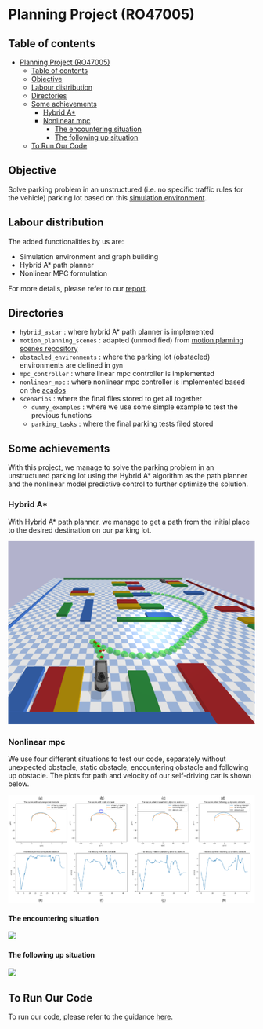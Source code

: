 # Planning Project (RO47005)

## Table of contents
- [Planning Project (RO47005)](#planning-project-ro47005)
  - [Table of contents](#table-of-contents)
  - [Objective](#objective)
  - [Labour distribution](#labour-distribution)
  - [Directories](#directories)
  - [Some achievements](#some-achievements)
    - [Hybrid A\*](#hybrid-a)
    - [Nonlinear mpc](#nonlinear-mpc)
      - [The encountering situation](#the-encountering-situation)
      - [The following up situation](#the-following-up-situation)
  - [To Run Our Code](#to-run-our-code)

## Objective

Solve parking problem in an unstructured (i.e. no specific traffic rules for the vehicle) parking lot based on this [simulation environment](https://github.com/maxspahn/gym_envs_urdf).

## Labour distribution

The added functionalities by us are:

- Simulation environment and graph building
- Hybrid A* path planner
- Nonlinear MPC formulation

For more details, please refer to our [report](https://github.com/runyuma/Planning_project/blob/main/ro47005_pdm_proj.pdf).

## Directories
- `hybrid_astar`              : where hybrid A* path planner is implemented
- `motion_planning_scenes`    : adapted (unmodified) from [motion planning scenes repository](https://github.com/maxspahn/motion_planning_scenes.git)
- `obstacled_environments`   : where the parking lot (obstacled) environments are defined in `gym`
  <!-- - `/complex_parking_lot`    : defines the complex (harder) parking place finding environment
  - `/simple_parking_lot`     : defines the simple (easier) parking place finding environment
  - `/common`                 : shared files for the two environments -->
- `mpc_controller`            : where linear mpc controller is implemented
- `nonlinear_mpc`             : where nonlinear mpc controller is implemented based on the [acados](https://github.com/acados/acados)
- `scenarios`                 : where the final files stored to get all together
    - `dummy_examples`    : where we use some simple example to test the previous functions
  - `parking_tasks`     : where the final parking tests filed stored


## Some achievements

With this project, we manage to solve the parking problem in an unstructured parking lot using the Hybrid A* algorithm as the path planner and the nonlinear model predictive control to further optimize the solution.

### Hybrid A*
With Hybrid A* path planner, we manage to get a path from the initial place to the desired destination on our parking lot.

![](https://github.com/runyuma/Planning_project/blob/main/fig_gif/playground1.png)

### Nonlinear mpc
We use four different situations to test our code, separately without unexpected obstacle, static obstacle, encountering obstacle and following up obstacle. The plots for path and velocity of our self-driving car is shown below.

![](https://github.com/runyuma/Planning_project/blob/main/fig_gif/all%20in%20one.png)

#### The encountering situation

![](https://github.com/runyuma/Planning_project/blob/main/fig_gif/encountering.gif)

#### The following up situation

![](https://github.com/runyuma/Planning_project/blob/main/fig_gif/following.gif)

## To Run Our Code

To run our code, please refer to the guidance [here](https://github.com/runyuma/Planning_project/blob/main/to_run_our_code.md).

